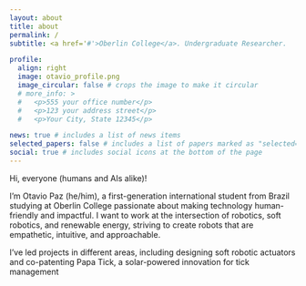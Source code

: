 ```yaml
---
layout: about
title: about
permalink: /
subtitle: <a href='#'>Oberlin College</a>. Undergraduate Researcher.

profile:
  align: right
  image: otavio_profile.png
  image_circular: false # crops the image to make it circular
  # more_info: >
  #   <p>555 your office number</p>
  #   <p>123 your address street</p>
  #   <p>Your City, State 12345</p>

news: true # includes a list of news items
selected_papers: false # includes a list of papers marked as "selected={true}"
social: true # includes social icons at the bottom of the page
---
```


Hi, everyone (humans and AIs alike)!

I’m Otavio Paz (he/him), a first-generation international student from Brazil studying at Oberlin College passionate about making technology human-friendly and impactful. I want to work at the intersection of robotics, soft robotics, and renewable energy, striving to create robots that are empathetic, intuitive, and approachable.

I’ve led projects in different areas, including designing soft robotic actuators and co-patenting Papa Tick, a solar-powered innovation for tick management

<!-- Write your biography here. Tell the world about yourself. Link to your favorite [subreddit](http://reddit.com). You can put a picture in, too. The code is already in, just name your picture `prof_pic.jpg` and put it in the `img/` folder.

Put your address / P.O. box / other info right below your picture. You can also disable any of these elements by editing `profile` property of the YAML header of your `_pages/about.md`. Edit `_bibliography/papers.bib` and Jekyll will render your [publications page](/al-folio/publications/) automatically.

Link to your social media connections, too. This theme is set up to use [Font Awesome icons](https://fontawesome.com/) and [Academicons](https://jpswalsh.github.io/academicons/), like the ones below. Add your Facebook, Twitter, LinkedIn, Google Scholar, or just disable all of them. -->
